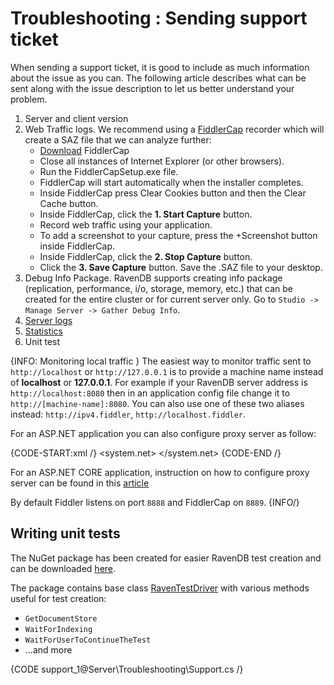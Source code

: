 # Troubleshooting : Sending support ticket

When sending a support ticket, it is good to include as much information about the issue as you can. The following article describes what can be sent along with the issue description to let us better understand your problem.

1. Server and client version
2. Web Traffic logs. We recommend using a [FiddlerCap](http://www.telerik.com/fiddler/fiddlercap) recorder which will create a SAZ file that we can analyze further:
    - [Download](http://www.telerik.com/fiddler/fiddlercap) FiddlerCap
    - Close all instances of Internet Explorer (or other browsers).
    - Run the FiddlerCapSetup.exe file.
    - FiddlerCap will start automatically when the installer completes.
    - Inside FiddlerCap press Clear Cookies button and then the Clear Cache button.
    - Inside FiddlerCap, click the **1. Start Capture** button.
    - Record web traffic using your application.
    - To add a screenshot to your capture, press the +Screenshot button inside FiddlerCap.
    - Inside FiddlerCap, click the **2. Stop Capture** button.
    - Click the **3. Save Capture** button. Save the .SAZ file to your desktop.
3. Debug Info Package. RavenDB supports creating info package (replication, performance, i/o, storage, memory, etc.) that can be created for the entire cluster or for current server only. Go to `Studio -> Manage Server -> Gather Debug Info`.
4. [Server logs](../../server/troubleshooting/enabling-logging)
5. [Statistics](../../server/administration/statistics)
6. Unit test

{INFO: Monitoring local traffic }
The easiest way to monitor traffic sent to `http://localhost` or `http://127.0.0.1` is to provide a machine name instead of **localhost** or **127.0.0.1**.
For example if your RavenDB server address is `http://localhost:8080` then in an application config file change it to  `http://[machine-name]:8080`. You can also use one of these two aliases instead:  `http://ipv4.fiddler`, `http://localhost.fiddler`.

For an ASP.NET application you can also configure proxy server as follow:

{CODE-START:xml /}
<system.net>
  <defaultProxy>
    <proxy bypassonlocal="False" usesystemdefault="True" proxyaddress="http://127.0.0.1:[port number]" />
  </defaultProxy>
</system.net>
{CODE-END /}

For an ASP.NET CORE application, instruction on how to configure proxy server can be found in this [article](http://josephwoodward.co.uk/2016/07/proxying-http-requests-asp-net-core-using-kestrel)  

By default Fiddler listens on port `8888` and FiddlerCap on `8889`.
{INFO/}

## Writing unit tests

The NuGet package has been created for easier RavenDB test creation and can be downloaded [here](https://www.nuget.org/packages/RavenDB.TestDriver/).

The package contains base class [RavenTestDriver](../../start/test-driver) with various methods useful for test creation:

- `GetDocumentStore`
- `WaitForIndexing`
- `WaitForUserToContinueTheTest`
- ...and more

{CODE support_1@Server\Troubleshooting\Support.cs /}
